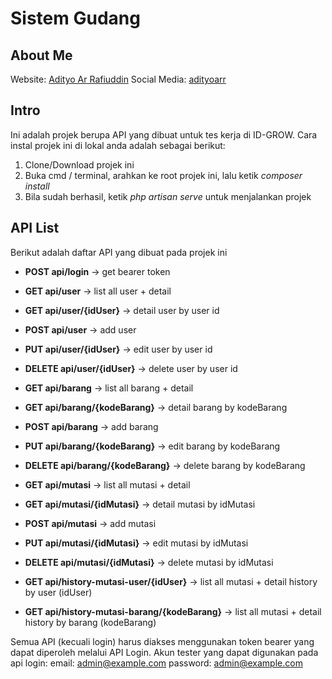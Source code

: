 # Sistem Gudang

## About Me

Website: [Adityo Ar Rafiuddin](https://adityoarr.github.io/)
Social Media: [adityoarr](https://linktr.ee/adityoarr)

## Intro

Ini adalah projek berupa API yang dibuat untuk tes kerja di ID-GROW. Cara instal projek ini di lokal anda adalah sebagai berikut:

1. Clone/Download projek ini
2. Buka cmd / terminal, arahkan ke root projek ini, lalu ketik <i>composer install</i>
3. Bila sudah berhasil, ketik <i>php artisan serve</i> untuk menjalankan projek

## API List

Berikut adalah daftar API yang dibuat pada projek ini

-   **POST api/login** -> get bearer token

-   **GET api/user** -> list all user + detail
-   **GET api/user/{idUser}** -> detail user by user id
-   **POST api/user** -> add user
-   **PUT api/user/{idUser}** -> edit user by user id
-   **DELETE api/user/{idUser}** -> delete user by user id

-   **GET api/barang** -> list all barang + detail
-   **GET api/barang/{kodeBarang}** -> detail barang by kodeBarang
-   **POST api/barang** -> add barang
-   **PUT api/barang/{kodeBarang}** -> edit barang by kodeBarang
-   **DELETE api/barang/{kodeBarang}** -> delete barang by kodeBarang

-   **GET api/mutasi** -> list all mutasi + detail
-   **GET api/mutasi/{idMutasi}** -> detail mutasi by idMutasi
-   **POST api/mutasi** -> add mutasi
-   **PUT api/mutasi/{idMutasi}** -> edit mutasi by idMutasi
-   **DELETE api/mutasi/{idMutasi}** -> delete mutasi by idMutasi
-   **GET api/history-mutasi-user/{idUser}** -> list all mutasi + detail history by user (idUser)
-   **GET api/history-mutasi-barang/{kodeBarang}** -> list all mutasi + detail history by barang (kodeBarang)

Semua API (kecuali login) harus diakses menggunakan token bearer yang dapat diperoleh melalui API Login. Akun tester yang dapat digunakan pada api login:
email: admin@example.com
password: admin@example.com
